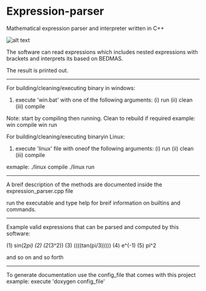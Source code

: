 # Expression-parser
Mathematical expression parser and interpreter written in C++

![alt text](https://imgur.com/gallery/EeLe6Az)

The software can read expressions which includes nested expressions with brackets and interprets its based 
on BEDMAS.

The result is printed out.
*****************************************************************************
For building/cleaning/executing binary in windows:

1) execute 'win.bat' with one of the following arguments:
			(i)   run
			(ii)  clean
			(iii) compile

Note: start by compiling then running. Clean to rebuild if required
example: win compile
	 win run

For building/cleaning/executing binaryin Linux:
1) execute 'linux' file with oneof the following arguments:
			(i)   run
			(ii)  clean
			(iii) compile
	 
exmaple: ./linux compile
	 ./linux run

*****************************************************************************

A breif description of the methods are documented inside the 
expression_parser.cpp file

run the executable and type help for breif information on builtins 
and commands.

*****************************************************************************

Example valid expressions that can be parsed and computed by this software:

(1) sin(2*pi)
(2) (2*(3^2))
(3) ((((tan(pi/3)))))
(4) e^(-1)
(5) pi^2

and so on and so forth
*****************************************************************************
To generate documentation use the config_file that comes with this project
example: execute 'doxygen config_file'
